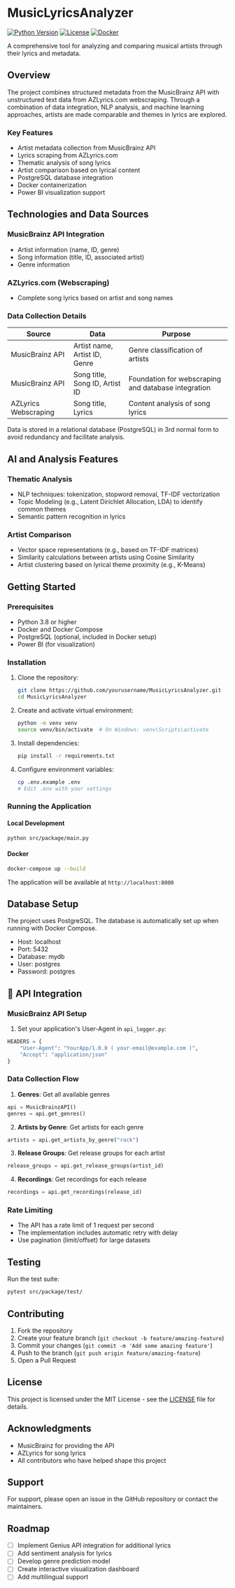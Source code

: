 # MusicLyricsAnalyzer

[![Python Version](https://img.shields.io/badge/python-3.8%2B-blue.svg)](https://www.python.org/downloads/)
[![License](https://img.shields.io/badge/license-MIT-green.svg)](LICENSE)
[![Docker](https://img.shields.io/badge/docker-ready-blue.svg)](https://www.docker.com/)

A comprehensive tool for analyzing and comparing musical artists through their lyrics and metadata.

## Overview

The project combines structured metadata from the MusicBrainz API with unstructured text data from AZLyrics.com webscraping. Through a combination of data integration, NLP analysis, and machine learning approaches, artists are made comparable and themes in lyrics are explored.

### Key Features
- Artist metadata collection from MusicBrainz API
- Lyrics scraping from AZLyrics.com
- Thematic analysis of song lyrics
- Artist comparison based on lyrical content
- PostgreSQL database integration
- Docker containerization
- Power BI visualization support

## Technologies and Data Sources

### MusicBrainz API Integration
- Artist information (name, ID, genre)
- Song information (title, ID, associated artist)
- Genre information

### AZLyrics.com (Webscraping)
- Complete song lyrics based on artist and song names

### Data Collection Details

| Source | Data | Purpose |
|--------|------|---------|
| MusicBrainz API | Artist name, Artist ID, Genre | Genre classification of artists |
| MusicBrainz API | Song title, Song ID, Artist ID | Foundation for webscraping and database integration |
| AZLyrics Webscraping | Song title, Lyrics | Content analysis of song lyrics |

Data is stored in a relational database (PostgreSQL) in 3rd normal form to avoid redundancy and facilitate analysis.

## AI and Analysis Features

### Thematic Analysis
- NLP techniques: tokenization, stopword removal, TF-IDF vectorization
- Topic Modeling (e.g., Latent Dirichlet Allocation, LDA) to identify common themes
- Semantic pattern recognition in lyrics

### Artist Comparison
- Vector space representations (e.g., based on TF-IDF matrices)
- Similarity calculations between artists using Cosine Similarity
- Artist clustering based on lyrical theme proximity (e.g., K-Means)

## Getting Started

### Prerequisites
- Python 3.8 or higher
- Docker and Docker Compose
- PostgreSQL (optional, included in Docker setup)
- Power BI (for visualization)

### Installation

1. Clone the repository:
   ```bash
   git clone https://github.com/yourusername/MusicLyricsAnalyzer.git
   cd MusicLyricsAnalyzer
   ```

2. Create and activate virtual environment:
   ```bash
   python -m venv venv
   source venv/bin/activate  # On Windows: venv\Scripts\activate
   ```

3. Install dependencies:
   ```bash
   pip install -r requirements.txt
   ```

4. Configure environment variables:
   ```bash
   cp .env.example .env
   # Edit .env with your settings
   ```

### Running the Application

#### Local Development
```bash
python src/package/main.py
```

#### Docker
```bash
docker-compose up --build
```

The application will be available at `http://localhost:8000`

## Database Setup

The project uses PostgreSQL. The database is automatically set up when running with Docker Compose.

- Host: localhost
- Port: 5432
- Database: mydb
- User: postgres
- Password: postgres

## 🎵 API Integration

### MusicBrainz API Setup
1. Set your application's User-Agent in `api_logger.py`:
```python
HEADERS = {
    "User-Agent": "YourApp/1.0.0 ( your-email@example.com )",
    "Accept": "application/json"
}
```

### Data Collection Flow
1. **Genres**: Get all available genres
```python
api = MusicBrainzAPI()
genres = api.get_genres()
```

2. **Artists by Genre**: Get artists for each genre
```python
artists = api.get_artists_by_genre("rock")
```

3. **Release Groups**: Get release groups for each artist
```python
release_groups = api.get_release_groups(artist_id)
```

4. **Recordings**: Get recordings for each release
```python
recordings = api.get_recordings(release_id)
```

### Rate Limiting
- The API has a rate limit of 1 request per second
- The implementation includes automatic retry with delay
- Use pagination (limit/offset) for large datasets

## Testing

Run the test suite:
```bash
pytest src/package/test/
```

## Contributing

1. Fork the repository
2. Create your feature branch (`git checkout -b feature/amazing-feature`)
3. Commit your changes (`git commit -m 'Add some amazing feature'`)
4. Push to the branch (`git push origin feature/amazing-feature`)
5. Open a Pull Request

## License

This project is licensed under the MIT License - see the [LICENSE](LICENSE) file for details.

## Acknowledgments

- MusicBrainz for providing the API
- AZLyrics for song lyrics
- All contributors who have helped shape this project

## Support

For support, please open an issue in the GitHub repository or contact the maintainers.

## Roadmap

- [ ] Implement Genius API integration for additional lyrics
- [ ] Add sentiment analysis for lyrics
- [ ] Develop genre prediction model
- [ ] Create interactive visualization dashboard
- [ ] Add multilingual support